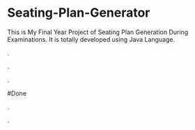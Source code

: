 # Seating-Plan-Generator

This is My Final Year Project of Seating Plan Generation During Examinations. It is totally developed using Java Language.












.


























.












































































































































































































.





















































#Done










































































































.




































































































































































































































































































































































































































































































.







































